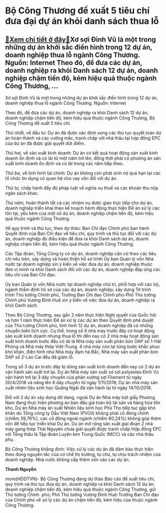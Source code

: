 Bộ Công Thương đề xuất 5 tiêu chí đưa đại dự án khỏi danh sách thua lỗ
======================================================================

[:gift:Xem chi tiết ở đây:gift:](https://hddtvn.com/bo-cong-thuong-de-xuat-5-tieu-chi-dua-dai-du-an-khoi-danh-sach-thua-lo/)Xơ sợi Đình Vũ là một trong những dự án khởi sắc điển hình trong 12 dự án, doanh nghiệp thua lỗ ngành Công Thương. Nguồn: Internet Theo đó, để đưa các dự án, doanh nghiệp ra khỏi Danh sách 12 dự án, doanh nghiệp chậm tiến độ, kém hiệu quả thuộc ngành Công Thương, …
-------------------------------------------------------------------------------------------------------------------------------------------------------------------------------------------------------------------------------------------------------------------------







 






 Xơ sợi Đình Vũ là một trong những dự án khởi sắc điển hình trong 12 dự án, doanh nghiệp thua lỗ ngành Công Thương. Nguồn: Internet 


Theo đó, để đưa các dự án, doanh nghiệp ra khỏi Danh sách 12 dự án, doanh nghiệp chậm tiến độ, kém hiệu quả thuộc ngành Công Thương, Bộ Công Thương đề xuất 5 tiêu chí.


 *Thứ nhất,* về đầu tư: Dự án đã được xác định xong các thủ tục quyết toán dự án hoàn thành và các vướng mắc, tranh chấp với nhà thầu tại hợp đồng EPC của dự án đã được giải quyết dứt điểm. 


 *Thứ hai,* về sản xuất kinh doanh: Dự án có kết quả hoạt động sản xuất kinh doanh ổn định và có lãi từ một năm trở lên, đồng thời phải có phương án sản xuất kinh doanh ổn định và có lãi trong các năm tiếp theo. 


 *Thứ ba,* về tình hình tài chính: Dự án không còn phát sinh nợ quá hạn tại các tổ chức tín dụng có quan hệ cho vay vốn đối với dự án. 


 *Thứ tư,* chấp hành đầy đủ pháp luật về nghĩa vụ thuế và các khoản thu nộp ngân sách khác.


 *Thứ năm,* hoàn thành tất cả các nhiệm vụ được giao trực tiếp cho dự án, doanh nghiệp triển khai theo kế hoạch hành động thực hiện Đề án xử lý các tồn tại, yếu kém của một số dự án, doanh nghiệp chậm tiến độ, kém hiệu quả thuộc ngành Công Thương.


 Về quy trình và thủ tục, theo dự thảo: Ban Chỉ đạo Chính phủ ban hành Quyết định của Ban Chỉ đạo về tiêu chí, quy trình và thủ tục đối với các dự án, doanh nghiệp đủ điều kiện để đưa ra khỏi Danh sách dự án, doanh nghiệp chậm tiến độ, kém hiệu quả thuộc ngành Công Thương. 


 Các Tập đoàn, Tổng Công ty có dự án, doanh nghiệp căn cứ theo các tiêu chí nêu trên, xây dựng và hoàn thiện hồ sơ trình Ủy ban Quản lý vốn Nhà nước tại doanh nghiệp xin ý kiến về việc đưa dự án, doanh nghiệp thuộc đơn vị mình ra khỏi Danh sách đối với các dự án, doanh nghiệp đáp ứng các tiêu chí của Ban Chỉ đạo.


 Ủy ban Quản lý vốn Nhà nước tại doanh nghiệp chủ trì, phối hợp với các bộ, ngành thẩm định hồ sơ của các dự án, doanh nghiệp; xây dựng Tờ trình trình Thủ tướng Chính phủ, Trưởng Ban Chỉ đạo Chính phủ-Phó Thủ tướng Chính phủ Vương Đình Huệ xin ý kiến về việc đưa dự án, doanh nghiệp ra khỏi Danh sách.


 Theo Bộ Công Thương, sau gần 2 năm thực hiện Nghị quyết của Quốc hội và hơn 1 năm thực hiện Đề án xử lý các dự án theo Quyết định phê duyệt của Thủ tướng Chính phủ, tình hình 12 dự án, doanh nghiệp đã có những chuyển biến tích cực. Cụ thể, trong số 6 nhà máy trước đây có hoạt động sản xuất kinh doanh nhưng thua lỗ thì đến nay có 2 nhà máy hoạt động sản xuất kinh doanh bước đầu có lãi là Nhà máy sản xuất phân bón DAP số 1-Hải Phòng và Nhà máy thép Việt-Trung. 4 nhà máy còn lại từng bước khắc phục khó khăn, điển hình như Nhà máy đạm hà Bắc, Nhà máy sản xuất phân bón DAP số 2-Lào Cai đều đã giảm lỗ. 


 Trong số 3 dự án trước đây bị dừng sản xuất kinh doanh đến nay có 2 dự án vận hành sản xuất trở lại. Dự án Nhà máy sản xuất xơ sợi polyestes Đình Vũ vận hành trở lại 3 dây chuyền của phân xưởng sợi Filament từ ngày 20/4/2018 và nâng lên 6 dây chuyền từ ngày 1/11/2018; Dự án nhà máy sản xuất nhiên liệu sinh học Quảng Ngãi đã vận hành lại từ ngày 14/10/2018.


 Đối với 3 dự án xây dựng dở dang, ngoài Dự án Nhà máy bột giấy Phương Nam đang thực hiện phương án bán đấu giá toàn bộ tài sản và hàng hóa tồn kho, Dự án Nhà máy ản xuất Nhiên liệu sinh học Phú Thọ tiếp tục gặp khó khăn do Tổng công ty Dầu Việt Nam (PVOil) không phải cổ đông chính (chiếm 39,76%), các cổ đông ngoài ngành (chiếm 60,24%) không góp thêm vốn để tiếp tục triển khai Dự án. Dự án mở rộng sản xuất giai đoạn 2 nhà máy gang thép Thái Nguyên chưa giải quyết được tranh chấp Hợp đồng EPC với Tổng thầu là Tập đoàn Luyện kim Trung Quốc (MCC) và các nhà thầu phụ. 


 Bộ Công Thương khẳng định: Việc xử lý các dự án đã đảm bảo thực hiện theo đúng nguyên tắc của cơ chế thị trường, tự chủ, tự chịu trách nhiệm của doanh nghiệp. Nhà nước không cấp thêm vốn vào các dự án.






**Thanh Nguyễn**



more(HDDTVN)- Bộ Công Thương đang dự thảo Báo cáo đề xuất tiêu chí, quy trình và thủ tục đưa dự án, doanh nghiệp ra khỏi Danh sách 12 dự án, doanh nghiệp chậm tiến độ, kém hiệu quả thuộc ngành Công Thương, gửi Thủ tướng Chính  phủ; Phó Thủ tướng Vương Đình Huệ-Trưởng Ban Chỉ đạo của Chính phủ về xử lý các dự án chậm tiến độ, kém hiệu của thuộc ngành Công Thương.


